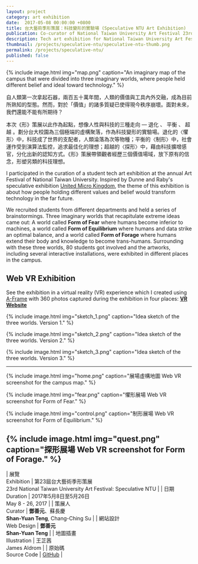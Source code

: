 ```yaml
---
layout: project
category: art exhibition
date:  2017-05-08 00:00:00 +0800
title: 台大藝術季形策展：科技變形的實驗場 (Speculative NTU Art Exhibition)
publication: Co-curator of National Taiwan University Art Festival 23rd
description: Tech art exhibition for National Taiwan University Art Festival.
thumbnail: /projects/speculative-ntu/speculative-ntu-thumb.png
permalink: /projects/speculative-ntu/
published: false
---
```


{% include image.html
           img="map.png"
           caption="An imaginary map of the campus that were divided into three imaginary worlds, where people held different belief and ideal toward technology." %}

自人類第一次拿起石器，兩百五十萬年間，人類的價值與工具內外交融，成為目前所熟知的型態。然而，對於「價值」的諸多質疑已使得現今秩序崩壞。面對未來，我們還能不能有所期待？

本次《形》策展以此作為起點，想像人性與科技的三種走向 — 退化 、 平衡 、 超越 。劃分台大校園為三個極端的虛構聚落，作為科技變形的實驗場。退化的〈懼形〉中，科技成了世界的支配者，人類淪落為次等物種；平衡的〈制形〉中，社會運作受到演算法監控，追求最佳化的理想；超越的〈探形〉中，藉由科技擴增感官，分化出新的認知方式。《形》策展帶領觀者經歷三個價值場域，放下原有的信念，形塑另類的科技理想。

I participated in the curation of a student tech art exhibition at the annual Art Festival of National Taiwan University. Inspired by Dunne and Raby's speculative exhibition [United Micro Kingdom](http://www.unitedmicrokingdoms.org/), the theme of this exhibition is about how people holding different values and belief would transform technology in the far future.

We recruited students from different departments and held a series of brainstormings. Three imaginary worlds that recapitulate extreme ideas came out: A world called **Form of Fear** where humans become inferior to machines, a world called **Form of Equilibrium** where humans and data strike an optimal balance, and a world called **Form of Forage** where humans extend their body and knowledge to become trans-humans. Surrounding with these three worlds, 80 students got involved and the artworks, including several interactive installations, were exhibited in different places in the campus.

## Web VR Exhibition

See the exhibition in a virtual reality (VR) experience which I created using [A-Frame](https://aframe.io/) with 360 photos captured during the exhibition in four places: **[VR Website](/speculative-ntu-vr)**

{% include image.html
           img="sketch_1.png"
           caption="Idea sketch of the three worlds. Version 1." %}

{% include image.html
           img="sketch_2.png"
           caption="Idea sketch of the three worlds. Version 2." %}

{% include image.html
           img="sketch_3.png"
           caption="Idea sketch of the three worlds. Version 3." %}

---

{% include image.html
           img="home.png"
           caption="展場虛構地圖 Web VR screenshot for the campus map." %}

{% include image.html
           img="fear.png"
           caption="懼形展場 Web VR screenshot for Form of Fear." %}

{% include image.html
           img="control.png"
           caption="制形展場 Web VR screenshot for Form of Equilibrium." %}

{% include image.html
           img="quest.png"
           caption="探形展場 Web VR screenshot for Form of Forage." %}
---

| 展覽<br>Exhibition | 第23屆台大藝術季形策展<br>23rd National Taiwan University Art Festival: Speculative NTU |
| 日期<br>Duration | 2017年5月8日至5月26日 <br>May 8 - 26, 2017 |
| 策展人<br>Curator | **鄧善元**、蘇長慶<br>**Shan-Yuan Teng**, Chang-Ching Su |
| 網站設計<br>Web Design | **鄧善元**<br>**Shan-Yuan Teng** |
| 地圖插畫<br>Illustration | 王芷茜<br>James Aldrom |
| 原始碼<br>Source Code | [GitHub](https://github.com/tanyuan/speculative-ntu-vr) |
